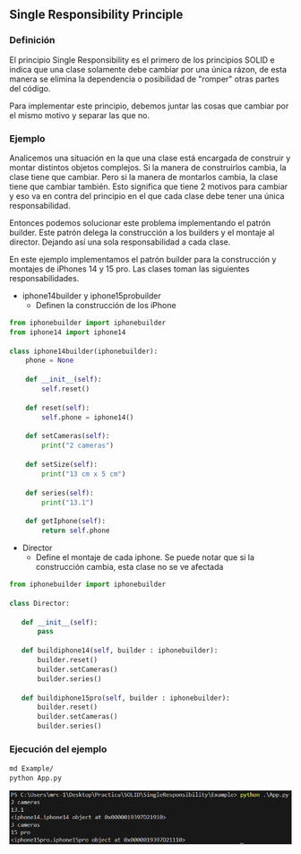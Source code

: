 ## Single Responsibility Principle

### Definición

El principio Single Responsibility es el primero de los principios SOLID e indica que una clase solamente debe cambiar por una única rázon, de esta manera se elimina la dependencia o posibilidad de "romper" otras partes del código. 

Para implementar este principio, debemos juntar las cosas que cambiar por el mismo motivo y separar las que no.

### Ejemplo

Analicemos una situación en la que una clase está encargada de construir y montar distintos objetos complejos. Si la manera de construirlos cambia, la clase tiene que cambiar. Pero si la manera de montarlos cambia, la clase tiene que cambiar también. Esto significa que tiene 2 motivos para cambiar y eso va en contra del principio en el que cada clase debe tener una única responsabilidad.

Entonces podemos solucionar este problema implementando el patrón builder. Este patrón delega la construcción a los builders y el montaje al director. Dejando así una sola responsabilidad a cada clase. 

En este ejemplo implementamos el patrón builder para la construcción y montajes de iPhones 14 y 15 pro. Las clases toman las siguientes responsabilidades.

* iphone14builder y iphone15probuilder
    * Definen la construcción de los iPhone
```python
from iphonebuilder import iphonebuilder
from iphone14 import iphone14

class iphone14builder(iphonebuilder):
    phone = None
        
    def __init__(self):
        self.reset()

    def reset(self):
        self.phone = iphone14()

    def setCameras(self):
        print("2 cameras")

    def setSize(self):
        print("13 cm x 5 cm")

    def series(self):
        print("13.1")

    def getIphone(self):
        return self.phone
```

* Director
    * Define el montaje de cada iphone. Se puede notar que si la construcción cambia, esta clase no se ve afectada    
 ```python
from iphonebuilder import iphonebuilder

class Director:

    def __init__(self):
        pass

    def buildiphone14(self, builder : iphonebuilder):
        builder.reset()
        builder.setCameras()
        builder.series()

    def buildiphone15pro(self, builder : iphonebuilder):
        builder.reset()
        builder.setCameras()
        builder.series()
```

### Ejecución del ejemplo

```bash
md Example/ 
python App.py 
```

![Result](img/result.png)